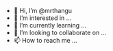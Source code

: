 - 👋 Hi, I’m @mrthangu
- 👀 I’m interested in ...
- 🌱 I’m currently learning ...
- 💞️ I’m looking to collaborate on ...
- 📫 How to reach me ...

<!---
mrthangu/mrthangu is a ✨ special ✨ repository because its `README.md` (this file) appears on your GitHub profile.
You can click the Preview link to take a look at your changes.
--->
